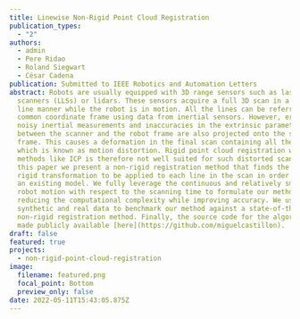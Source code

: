 ```yaml
---
title: Linewise Non-Rigid Point Cloud Registration
publication_types:
  - "2"
authors:
  - admin
  - Pere Ridao
  - Roland Siegwart
  - César Cadena
publication: Submitted to IEEE Robotics and Automation Letters
abstract: Robots are usually equipped with 3D range sensors such as laser line
  scanners (LLSs) or lidars. These sensors acquire a full 3D scan in a line by
  line manner while the robot is in motion. All the lines can be referred to a
  common coordinate frame using data from inertial sensors. However, errors from
  noisy inertial measurements and inaccuracies in the extrinsic parameters
  between the scanner and the robot frame are also projected onto the shared
  frame. This causes a deformation in the final scan containing all the lines,
  which is known as motion distortion. Rigid point cloud registration with
  methods like ICP is therefore not well suited for such distorted scans. In
  this paper we present a non-rigid registration method that finds the optimal
  rigid transformation to be applied to each line in the scan in order to match
  an existing model. We fully leverage the continuous and relatively smooth
  robot motion with respect to the scanning time to formulate our method
  reducing the computational complexity while improving accuracy. We use
  synthetic and real data to benchmark our method against a state-of-the-art
  non-rigid registration method. Finally, the source code for the algorithm is
  made publicly available [here](https://github.com/miguelcastillon).
draft: false
featured: true
projects:
  - non-rigid-point-cloud-registration
image:
  filename: featured.png
  focal_point: Bottom
  preview_only: false
date: 2022-05-11T15:43:05.875Z
---
```

